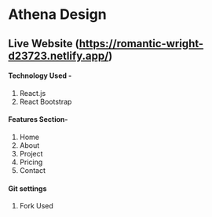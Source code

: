 # Athena Design

## Live Website (https://romantic-wright-d23723.netlify.app/)

#### Technology Used -

1. React.js
2. React Bootstrap

#### Features Section-

1. Home
2. About
3. Project
4. Pricing
5. Contact

#### Git settings

1. Fork Used
